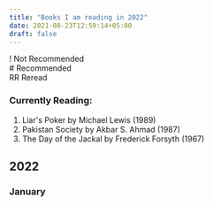 ```yaml
---
title: "Books I am reading in 2022"
date: 2021-08-23T12:59:14+05:00
draft: false
---
```


! Not Recommended  
\# Recommended  
RR Reread

### Currently Reading:
1. Liar's Poker by Michael Lewis (1989)
2. Pakistan Society by Akbar S. Ahmad (1987)
3. The Day of the Jackal by Frederick Forsyth (1967)

## 2022

### January

